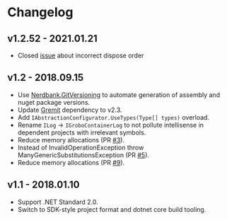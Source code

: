 # Changelog

## v1.2.52 - 2021.01.21
- Closed [issue](https://github.com/skbkontur/GroboContainer/issues/12) about incorrect dispose order

## v1.2 - 2018.09.15
- Use [Nerdbank.GitVersioning](https://github.com/AArnott/Nerdbank.GitVersioning) to automate generation of assembly 
  and nuget package versions.
- Update [Gremit](https://github.com/skbkontur/gremit) dependency to v2.3.
- Add `IAbstractionConfigurator.UseTypes(Type[] types)` overload.
- Rename `ILog` -> `IGroboContainerLog` to not pollute intellisense in dependent projects with irrelevant symbols.
- Reduce memory allocations (PR [#3](https://github.com/skbkontur/GroboContainer/pull/3)).
- Instead of InvalidOperationException throw ManyGenericSubstitutionsException (PR [#5](https://github.com/skbkontur/GroboContainer/pull/5)).
- Reduce memory allocations (PR [#9](https://github.com/skbkontur/GroboContainer/pull/9)).

## v1.1 - 2018.01.10
- Support .NET Standard 2.0.
- Switch to SDK-style project format and dotnet core build tooling.
